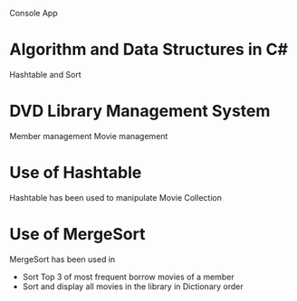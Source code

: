 Console App

# Algorithm and Data Structures in C#
 Hashtable and Sort

# DVD Library Management System
 Member management
 Movie management

# Use of Hashtable
 Hashtable has been used to manipulate Movie Collection
# Use of MergeSort
 MergeSort has been used in 
 - Sort Top 3 of most frequent borrow movies of a member
 - Sort and display all movies in the library in Dictionary order

